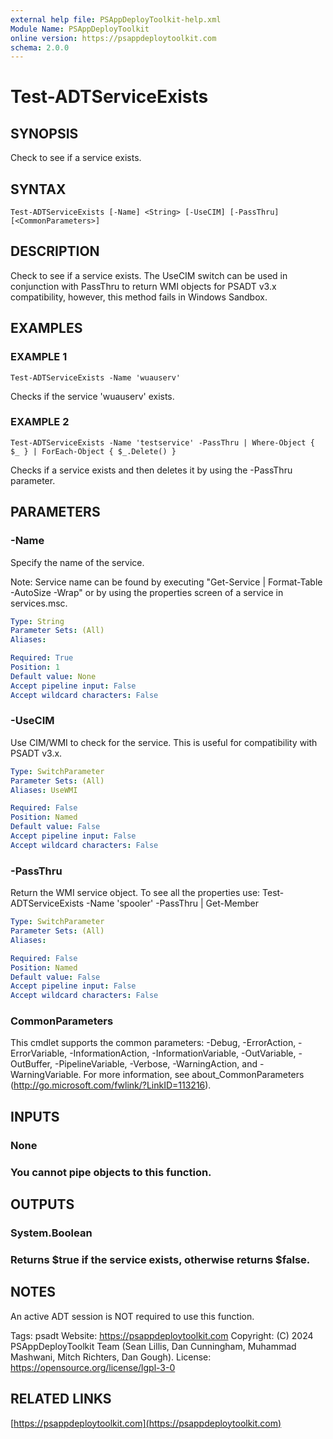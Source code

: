 ```yaml
---
external help file: PSAppDeployToolkit-help.xml
Module Name: PSAppDeployToolkit
online version: https://psappdeploytoolkit.com
schema: 2.0.0
---
```


# Test-ADTServiceExists

## SYNOPSIS
Check to see if a service exists.

## SYNTAX

```
Test-ADTServiceExists [-Name] <String> [-UseCIM] [-PassThru] [<CommonParameters>]
```

## DESCRIPTION
Check to see if a service exists.
The UseCIM switch can be used in conjunction with PassThru to return WMI objects for PSADT v3.x compatibility, however, this method fails in Windows Sandbox.

## EXAMPLES

### EXAMPLE 1
```
Test-ADTServiceExists -Name 'wuauserv'
```

Checks if the service 'wuauserv' exists.

### EXAMPLE 2
```
Test-ADTServiceExists -Name 'testservice' -PassThru | Where-Object { $_ } | ForEach-Object { $_.Delete() }
```

Checks if a service exists and then deletes it by using the -PassThru parameter.

## PARAMETERS

### -Name
Specify the name of the service.

Note: Service name can be found by executing "Get-Service | Format-Table -AutoSize -Wrap" or by using the properties screen of a service in services.msc.

```yaml
Type: String
Parameter Sets: (All)
Aliases:

Required: True
Position: 1
Default value: None
Accept pipeline input: False
Accept wildcard characters: False
```

### -UseCIM
Use CIM/WMI to check for the service.
This is useful for compatibility with PSADT v3.x.

```yaml
Type: SwitchParameter
Parameter Sets: (All)
Aliases: UseWMI

Required: False
Position: Named
Default value: False
Accept pipeline input: False
Accept wildcard characters: False
```

### -PassThru
Return the WMI service object.
To see all the properties use: Test-ADTServiceExists -Name 'spooler' -PassThru | Get-Member

```yaml
Type: SwitchParameter
Parameter Sets: (All)
Aliases:

Required: False
Position: Named
Default value: False
Accept pipeline input: False
Accept wildcard characters: False
```

### CommonParameters
This cmdlet supports the common parameters: -Debug, -ErrorAction, -ErrorVariable, -InformationAction, -InformationVariable, -OutVariable, -OutBuffer, -PipelineVariable, -Verbose, -WarningAction, and -WarningVariable.
For more information, see about_CommonParameters (http://go.microsoft.com/fwlink/?LinkID=113216).

## INPUTS

### None
### You cannot pipe objects to this function.
## OUTPUTS

### System.Boolean
### Returns $true if the service exists, otherwise returns $false.
## NOTES
An active ADT session is NOT required to use this function.

Tags: psadt
Website: https://psappdeploytoolkit.com
Copyright: (C) 2024 PSAppDeployToolkit Team (Sean Lillis, Dan Cunningham, Muhammad Mashwani, Mitch Richters, Dan Gough).
License: https://opensource.org/license/lgpl-3-0

## RELATED LINKS

[https://psappdeploytoolkit.com](https://psappdeploytoolkit.com)
